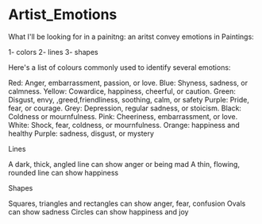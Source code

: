 # Artist_Emotions

What I'll be looking for in a painitng: an aritst convey emotions in Paintings:

1- colors
2- lines
3- shapes




Here's a list of colours commonly used to identify several emotions:

Red: Anger, embarrassment, passion, or love.
Blue: Shyness, sadness, or calmness.
Yellow: Cowardice, happiness, cheerful, or caution.
Green: Disgust, envy, ,greed,friendliness, soothing, calm, or safety
Purple: Pride, fear, or courage.
Grey: Depression, regular sadness, or stoicism.
Black: Coldness or mournfulness.
Pink: Cheeriness, embarrassment, or love.
White: Shock, fear, coldness, or mournfulness.
Orange: happiness and healthy
Purple: sadness, disgust, or mystery


Lines

A dark, thick, angled line can show anger or being mad
A thin, flowing, rounded line can show happiness


Shapes

Squares, triangles and rectangles can show anger, fear, confusion
Ovals can show sadness
Circles can show happiness and joy


